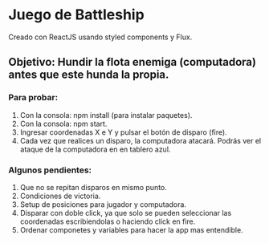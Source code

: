 # Juego de Battleship

Creado con ReactJS usando styled components y Flux.

## Objetivo: Hundir la flota enemiga (computadora) antes que este hunda la propia.

### Para probar:

1. Con la consola: npm install (para instalar paquetes).
2. Con la consola: npm start.
3. Ingresar coordenadas X e Y y pulsar el botón de disparo (fire).
4. Cada vez que realices un disparo, la computadora atacará. Podrás ver el ataque de la computadora en en tablero azul.

### Algunos pendientes:

1. Que no se repitan disparos en mismo punto.
2. Condiciones de victoria.
3. Setup de posiciones para jugador y computadora.
4. Disparar con doble click, ya que solo se pueden seleccionar las coordenadas escribiendolas o haciendo click en fire.
5. Ordenar componetes y variables para hacer la app mas entendible.
